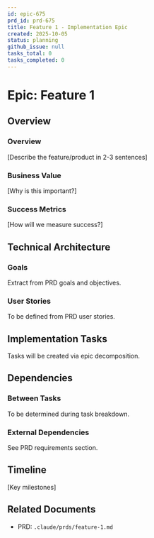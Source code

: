 ```yaml
---
id: epic-675
prd_id: prd-675
title: Feature 1 - Implementation Epic
created: 2025-10-05
status: planning
github_issue: null
tasks_total: 0
tasks_completed: 0
---
```

# Epic: Feature 1

## Overview

### Overview

[Describe the feature/product in 2-3 sentences]

### Business Value

[Why is this important?]

### Success Metrics

[How will we measure success?]

## Technical Architecture

### Goals
Extract from PRD goals and objectives.

### User Stories
To be defined from PRD user stories.

## Implementation Tasks

Tasks will be created via epic decomposition.

## Dependencies

### Between Tasks
To be determined during task breakdown.

### External Dependencies
See PRD requirements section.

## Timeline

[Key milestones]

## Related Documents

- PRD: `.claude/prds/feature-1.md`
